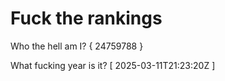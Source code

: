 # Fuck the rankings

Who the hell am I?
{ 24759788 }

What fucking year is it?
[ 2025-03-11T21:23:20Z ]
